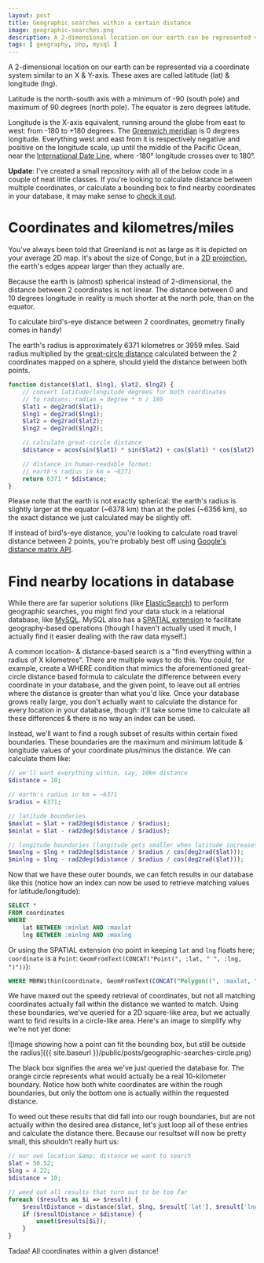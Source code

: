 ```yaml
---
layout: post
title: Geographic searches within a certain distance
image: geographic-searches.png
description: A 2-dimensional location on our earth can be represented via a coordinate system similar to an X &amp; Y-axis. These axes are called latitude (lat) &amp; longitude (lng).
tags: [ geography, php, mysql ]
---
```


A 2-dimensional location on our earth can be represented via a coordinate system similar to an X & Y-axis. These axes are called latitude (lat) & longitude (lng).

Latitude is the north-south axis with a minimum of -90 (south pole) and maximum of 90 degrees (north pole). The equator is zero degrees latitude.

Longitude is the X-axis equivalent, running around the globe from east to west: from -180 to +180 degrees. The [Greenwich meridian](https://en.wikipedia.org/wiki/Prime_meridian) is 0 degrees longitude. Everything west and east from it is respectively negative and positive on the longitude scale, up until the middle of the Pacific Ocean, near the [International Date Line](https://en.wikipedia.org/wiki/International_Date_Line), where -180° longitude crosses over to 180°.

<!-- more -->
<!-- ads -->

**Update**: I've created a small repository with all of the below code in a couple of neat little classes. If you're looking to calculate distance between multiple coordinates, or calculate a bounding box to find nearby coordinates in your database, it may make sense to [check it out](https://github.com/matthiasmullie/geo).

# Coordinates and kilometres/miles

You've always been told that Greenland is not as large as it is depicted on your average 2D map. It's about the size of Congo, but in a [2D projection](https://en.wikipedia.org/wiki/Mercator_projection), the earth's edges appear larger than they actually are.

Because the earth is (almost) spherical instead of 2-dimensional, the distance between 2 coordinates is not linear. The distance between 0 and 10 degrees longitude in reality is much shorter at the north pole, than on the equator.

To calculate bird's-eye distance between 2 coordinates, geometry finally comes in handy!

The earth's radius is approximately 6371 kilometres or 3959 miles. Said radius multiplied by the [great-circle distance](https://en.wikipedia.org/wiki/Great-circle_distance) calculated between the 2 coordinates mapped on a sphere, should yield the distance between both points.

```php
function distance($lat1, $lng1, $lat2, $lng2) {
    // convert latitude/longitude degrees for both coordinates
    // to radians: radian = degree * π / 180
    $lat1 = deg2rad($lat1);
    $lng1 = deg2rad($lng1);
    $lat2 = deg2rad($lat2);
    $lng2 = deg2rad($lng2);

    // calculate great-circle distance
    $distance = acos(sin($lat1) * sin($lat2) + cos($lat1) * cos($lat2) * cos($lng1 - $lng2));

    // distance in human-readable format:
    // earth's radius in km = ~6371
    return 6371 * $distance;
}
```

Please note that the earth is not exactly spherical: the earth's radius is slightly larger at the equator (~6378 km) than at the poles (~6356 km), so the exact distance we just calculated may be slightly off.

If instead of bird's-eye distance, you're looking to calculate road travel distance between 2 points, you're probably best off using [Google's distance matrix API](https://developers.google.com/maps/documentation/distancematrix/).

<!-- ads -->

# Find nearby locations in database

While there are far superior solutions (like [ElasticSearch](https://www.elastic.co/)) to perform geographic searches, you might find your data stuck in a relational database, like [MySQL](https://www.mysql.com). MySQL also has a [SPATIAL extension](http://dev.mysql.com/doc/refman/5.7/en/spatial-extensions.html) to facilitate geography-based operations (though I haven't actually used it much, I actually find it easier dealing with the raw data myself.)

A common location- & distance-based search is a "find everything within a radius of X kilometres". There are multiple ways to do this. You could, for example, create a WHERE condition that mimics the aforementioned great-circle distance based formula to calculate the difference between every coordinate in your database, and the given point, to leave out all entries where the distance is greater than what you'd like. Once your database grows really large, you don't actually want to calculate the distance for every location in your database, though: it'll take some time to calculate all these differences & there is no way an index can be used.

Instead, we'll want to find a rough subset of results within certain fixed boundaries. These boundaries are the maximum and minimum latitude & longitude values of your coordinate plus/minus the distance. We can calculate them like:

```php
// we'll want everything within, say, 10km distance
$distance = 10;

// earth's radius in km = ~6371
$radius = 6371;

// latitude boundaries
$maxlat = $lat + rad2deg($distance / $radius);
$minlat = $lat - rad2deg($distance / $radius);

// longitude boundaries (longitude gets smaller when latitude increases)
$maxlng = $lng + rad2deg($distance / $radius / cos(deg2rad($lat)));
$minlng = $lng - rad2deg($distance / $radius / cos(deg2rad($lat)));
```

Now that we have these outer bounds, we can fetch results in our database like this (notice how an index can now be used to retrieve matching values for latitude/longitude):

```sql
SELECT *
FROM coordinates
WHERE
    lat BETWEEN :minlat AND :maxlat
    lng BETWEEN :minlng AND :maxlng
```

Or using the SPATIAL extension (no point in keeping `lat` and `lng` floats here; `coordinate` is a `Point`: `GeomFromText(CONCAT("Point(", :lat, " ", :lng, ")"))`):

```sql
WHERE MBRWithin(coordinate, GeomFromText(CONCAT("Polygon((", :maxlat, " ", :maxlng, ",", :maxlat, " ", :minlng, ",", :minlat, " ", :minlng, ",", :minlat, " ", :maxlng, ",", :maxlat, " ", :maxlng, "))")))
```

We have maxed out the speedy retrieval of coordinates, but not all matching coordinates actually fall within the distance we wanted to match. Using these boundaries, we've queried for a 2D square-like area, but we actually want to find results in a circle-like area. Here's an image to simplify why we're not yet done:

![Image showing how a point can fit the bounding box, but still be outside the radius]({{ site.baseurl }}/public/posts/geographic-searches-circle.png)

The black box signifies the area we've just queried the database for. The orange circle represents what would actually be a real 10-kilometer boundary. Notice how both white coordinates are within the rough boundaries, but only the bottom one is actually within the requested distance.

To weed out these results that did fall into our rough boundaries, but are not actually within the desired area distance, let's just loop all of these entries and calculate the distance there. Because our resultset will now be pretty small, this shouldn't really hurt us:

```php
// our own location &amp; distance we want to search
$lat = 50.52;
$lng = 4.22;
$distance = 10;

// weed out all results that turn out to be too far
foreach ($results as $i => $result) {
    $resultDistance = distance($lat, $lng, $result['lat'], $result['lng']);
    if ($resultDistance > $distance) {
        unset($results[$i]);
    }
}
```

Tadaa! All coordinates within a given distance!
